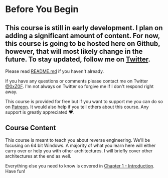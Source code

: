 # Before You Begin
## **This course is still in early development. I plan on adding a significant amount of content. For now, this course is going to be hosted here on Github, however, that will most likely change in the future. To stay updated, follow me on [Twitter](https://twitter.com/0xZ0F).**

Please read [README.md](README.md) if you haven't already.

If you have any questions or comments please contact me on Twitter [@0xZ0F](https://twitter.com/0xZ0F). I'm not always on Twitter so forgive me if I don't respond right away.

This course is provided for free but if you want to support me you can do so on [Patreon](https://www.patreon.com/z0f). It would also help if you tell others about this course. Any support is greatly appreciated :heart:.

## Course Content
This course is meant to teach you about reverse engineering. We'll be focusing on 64 bit Windows. A majority of what you learn here will either carry over or help you with other architectures. I will briefly cover other architectures at the end as well.

Everything else you need to know is covered in [Chapter 1 - Introduction](Chapter%201%20-%20Introduction). Have fun!